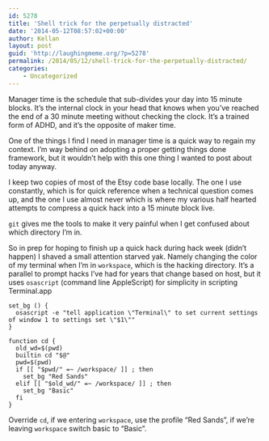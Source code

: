 ```yaml
---
id: 5278
title: 'Shell trick for the perpetually distracted'
date: '2014-05-12T08:57:02+00:00'
author: Kellan
layout: post
guid: 'http://laughingmeme.org/?p=5278'
permalink: /2014/05/12/shell-trick-for-the-perpetually-distracted/
categories:
    - Uncategorized
---
```


Manager time is the schedule that sub-divides your day into 15 minute blocks. It’s the internal clock in your head that knows when you’ve reached the end of a 30 minute meeting without checking the clock. It’s a trained form of ADHD, and it’s the opposite of maker time.

One of the things I find I need in manager time is a quick way to regain my context. I’m way behind on adopting a proper getting things done framework, but it wouldn’t help with this one thing I wanted to post about today anyway.

I keep two copies of most of the Etsy code base locally. The one I use constantly, which is for quick reference when a technical question comes up, and the one I use almost never which is where my various half hearted attempts to compress a quick hack into a 15 minute block live.

`git` gives me the tools to make it very painful when I get confused about which directory I’m in.

So in prep for hoping to finish up a quick hack during hack week (didn’t happen) I shaved a small attention starved yak. Namely changing the color of my terminal when I’m in `workspace`, which is the hacking directory. It’s a parallel to prompt hacks I’ve had for years that change based on host, but it uses `osascript` (command line AppleScript) for simplicity in scripting Terminal.app

```
set_bg () {
  osascript -e "tell application \"Terminal\" to set current settings of window 1 to settings set \"$1\""
}

function cd {
  old_wd=$(pwd)
  builtin cd "$@"
  pwd=$(pwd)
  if [[ "$pwd/" =~ /workspace/ ]] ; then
    set_bg "Red Sands"
  elif [[ "$old_wd/" =~ /workspace/ ]] ; then
    set_bg "Basic"
  fi
}

```

Override `cd`, if we entering `workspace`, use the profile “Red Sands”, if we’re leaving `workspace` switch basic to “Basic”.